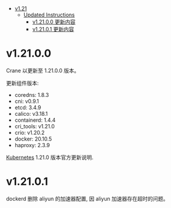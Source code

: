 - [v1.21](#v121)
  - [Updated Instructions](#updated-instructions)
    - [v1.21.0.0 更新内容](#v12100)
    - [v1.21.0.1 更新内容](#v12101)

# v1.21.0.0

Crane 以更新至 1.21.0.0 版本。

更新组件版本:
 * coredns:    1.8.3
 * cni:        v0.9.1
 * etcd:       3.4.9
 * calico:     v3.18.1
 * containerd: 1.4.4
 * cri_tools:  v1.21.0
 * crio:       v1.20.2
 * docker:     20.10.5
 * haproxy:    2.3.9

[Kubernetes](https://github.com/kubernetes/kubernetes/blob/master/CHANGELOG/CHANGELOG-1.21.md) 1.21.0 版本官方更新说明.


# v1.21.0.1

dockerd 删除 aliyun 的加速器配置, 因 aliyun 加速器存在超时的问题。